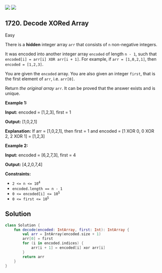 [![](https://img.shields.io/github/stars/javadev/LeetCode-in-Kotlin?label=Stars&style=flat-square)](https://github.com/javadev/LeetCode-in-Kotlin)
[![](https://img.shields.io/github/forks/javadev/LeetCode-in-Kotlin?label=Fork%20me%20on%20GitHub%20&style=flat-square)](https://github.com/javadev/LeetCode-in-Kotlin/fork)

## 1720\. Decode XORed Array

Easy

There is a **hidden** integer array `arr` that consists of `n` non-negative integers.

It was encoded into another integer array `encoded` of length `n - 1`, such that `encoded[i] = arr[i] XOR arr[i + 1]`. For example, if `arr = [1,0,2,1]`, then `encoded = [1,2,3]`.

You are given the `encoded` array. You are also given an integer `first`, that is the first element of `arr`, i.e. `arr[0]`.

Return _the original array_ `arr`. It can be proved that the answer exists and is unique.

**Example 1:**

**Input:** encoded = [1,2,3], first = 1

**Output:** [1,0,2,1]

**Explanation:** If arr = [1,0,2,1], then first = 1 and encoded = [1 XOR 0, 0 XOR 2, 2 XOR 1] = [1,2,3]

**Example 2:**

**Input:** encoded = [6,2,7,3], first = 4

**Output:** [4,2,0,7,4]

**Constraints:**

*   <code>2 <= n <= 10<sup>4</sup></code>
*   `encoded.length == n - 1`
*   <code>0 <= encoded[i] <= 10<sup>5</sup></code>
*   <code>0 <= first <= 10<sup>5</sup></code>

## Solution

```kotlin
class Solution {
    fun decode(encoded: IntArray, first: Int): IntArray {
        val arr = IntArray(encoded.size + 1)
        arr[0] = first
        for (i in encoded.indices) {
            arr[i + 1] = encoded[i] xor arr[i]
        }
        return arr
    }
}
```